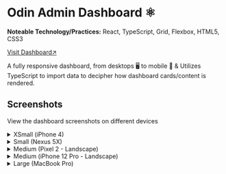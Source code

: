 # Odin Admin Dashboard ⚛️

**Noteable Technology/Practices:** React, TypeScript, Grid, Flexbox, HTML5, CSS3

<a href="https://alexdel8.github.io/odin-admin-dashboard-react/" target="_blank">Visit Dashboard↗</a>

A fully responsive dashboard, from desktops 🖥️ to mobile 📱 & Utilizes TypeScript to import data to decipher how dashboard cards/content is rendered.

## Screenshots

View the dashboard screenshots on different devices

<details>
  <summary>XSmall (iPhone 4)</summary>

![iPhone 4 View](/public/iPhone%204-1750018557153.jpeg "XSmall (iPhone 4)")

</details>

<details>
  <summary>Small (Nexus 5X)</summary>

![Nexus 5X View](/public/Nexus%205X-1750018557060.jpeg "Small (Nexus 5X)")

</details>

<details>
  <summary>Medium (Pixel 2 - Landscape)</summary>

![Pixel 2 - Landscape](/public/Pixel%202-1750018557060.jpeg "Medium (Pixel 2 - Landscape)")

</details>

<details>
  <summary>Medium (iPhone 12 Pro - Landscape)</summary>

![iPhone 12 Pro - Landscape](/public/iPhone%2012%20Pro-1750018556942.jpeg "Medium (iPhone 12 Pro - Landscape)")

</details>

<details>
  <summary>Large (MacBook Pro)</summary>

![MacBook Pro](/public/MacBook%20Pro-1750018557572.jpeg "Large (MacBook Pro)")

</details>
